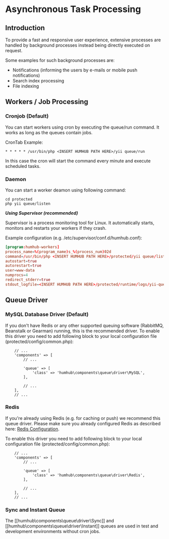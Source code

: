 Asynchronous Task Processing
============================

Introduction
------------

To provide a fast and responsive user experience, extensive processes are handled by background processes instead being directly executed on request. 

Some examples for such background processes are:

- Notifications (informing the users by e-mails or mobile push notifications) 
- Search index processing
- File indexing


Workers / Job Processing
------------------------

### Cronjob (Default)

You can start workers using cron by executing the queue/run command. It works as long as the queues contain jobs.

CronTab Example:

```
* * * * * /usr/bin/php <INSERT HUMHUB PATH HERE>/yii queue/run
```

In this case the cron will start the command every minute and execute scheduled tasks.


### Daemon 

You can start a worker deamon using following command:

```
cd protected
php yii queue/listen
```

***Using Supervisor (recommended)***

Supervisor is a process monitoring tool for Linux. It automatically starts, monitors and restarts your workers if they crash. 

Example configuration (e.g. /etc/supervisor/conf.d/humhub.conf):

```conf
[program:humhub-workers]
process_name=%(program_name)s_%(process_num)02d
command=/usr/bin/php <INSERT HUMHUB PATH HERE>/protected/yii queue/listen --verbose=1 --color=0
autostart=true
autorestart=true
user=www-data
numprocs=4
redirect_stderr=true
stdout_logfile=<INSERT HUMHUB PATH HERE>/protected/runtime/logs/yii-queue-worker.log
```

Queue Driver
------------

### MySQL Database Driver (Default)

If you don't have Redis or any other supported queuing software (RabbitMQ, Beanstalk or Gearman) running, this is the recommended driver.
To enable this driver you need to add following block to your local configuration file (protected/config/common.php):

```
    // ...
    'components' => [
        // ...

        'queue' => [
            'class' => 'humhub\components\queue\driver\MySQL',
        ],
        
        // ...
    ],
    // ...

```
### Redis 

If you're already using Redis (e.g. for caching or push) we recommend this queue driver.
Please make sure you already configured Redis as described here: [Redis Configuration](redis.md).

To enable this driver you need to add following block to your local configuration file (protected/config/common.php):

```
    // ...
    'components' => [
        // ...

        'queue' => [
            'class' => 'humhub\components\queue\driver\Redis',
        ],
        
        // ...
    ],
    // ...

```

### Sync and Instant Queue

The [[humhub\components\queue\driver\Sync]] and [[humhub\components\queue\driver\Instant]] queues are used in test and development environments
without cron jobs.

